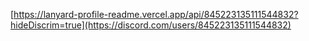 [https://lanyard-profile-readme.vercel.app/api/845223135111544832?hideDiscrim=true](https://discord.com/users/845223135111544832)
